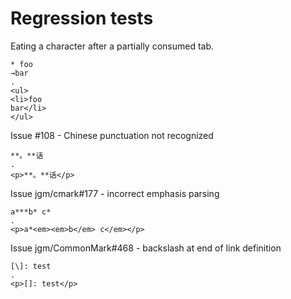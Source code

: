 # Regression tests

Eating a character after a partially consumed tab.

```````````````````````````````` example
* foo
→bar
.
<ul>
<li>foo
bar</li>
</ul>
````````````````````````````````

Issue #108 - Chinese punctuation not recognized

```````````````````````````````` example
**。**话
.
<p>**。**话</p>
````````````````````````````````

Issue jgm/cmark#177 - incorrect emphasis parsing

```````````````````````````````` example
a***b* c*
.
<p>a*<em><em>b</em> c</em></p>
````````````````````````````````

Issue jgm/CommonMark#468 - backslash at end of link definition

```````````````````````````````` example
[\]: test
.
<p>[]: test</p>
````````````````````````````````
